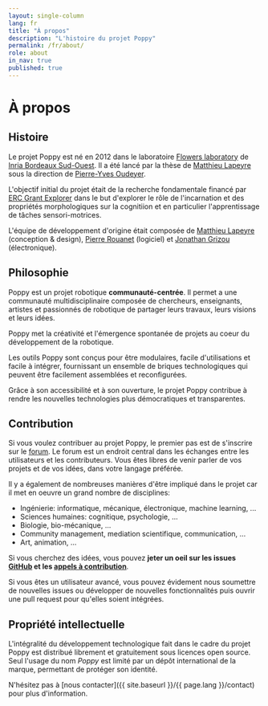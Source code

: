 ```yaml
---
layout: single-column
lang: fr
title: "À propos"
description: "L'histoire du projet Poppy"
permalink: /fr/about/
role: about
in_nav: true
published: true
---
```


# À propos

## Histoire

Le projet Poppy est né en 2012 dans le laboratoire [Flowers laboratory](https://flowers.inria.fr/) de [Inria Bordeaux Sud-Ouest](https://www.inria.fr/centre/bordeaux). Il a été lancé par la thèse de [Matthieu Lapeyre](https://github.com/matthieu-lapeyre) sous la direction de [Pierre-Yves Oudeyer](http://www.pyoudeyer.com/).

L'objectif initial du projet était de la recherche fondamentale financé par [ERC Grant Explorer](http://erc.europa.eu/) dans le but d'explorer le rôle de l'incarnation et des propriétés morphologiques sur la cognitiion et en particulier l'apprentissage de tâches sensori-motrices.

L'équipe de développement d'origine était composée de [Matthieu Lapeyre](https://github.com/matthieu-lapeyre) (conception & design), [Pierre Rouanet](https://github.com/pierre-rouanet) (logiciel) et [Jonathan Grizou](http://jgrizou.com/) (électronique).


## Philosophie

Poppy est un projet robotique **communauté-centrée**. Il permet a une communauté multidisciplinaire composée de chercheurs, enseignants, artistes et passionnés de robotique de partager leurs travaux, leurs visions et leurs idées.

Poppy met la créativité et l'émergence spontanée de projets au coeur du développement de la robotique.

Les outils Poppy sont conçus pour être modulaires, facile d'utilisations et facile à intégrer, fournissant un ensemble de briques technologiques qui peuvent être facilement assemblées et reconfigurées.

Grâce à son accessibilité et à son ouverture, le projet Poppy contribue à rendre les nouvelles technologies plus démocratiques et transparentes.

## Contribution

Si vous voulez contribuer au projet Poppy, le premier pas est de s'inscrire sur le [forum](https://forum.poppy-project.org). Le forum est un endroit central dans les échanges entre les utilisateurs et les contributeurs. Vous êtes libres de venir parler de vos projets et de vos idées, dans votre langage préférée.

Il y a également de nombreuses manières d'être impliqué dans le projet car il met en oeuvre un grand nombre de disciplines:

- Ingénierie: informatique, mécanique, électronique, machine learning, ...
- Sciences humaines: cognitique, psychologie, ...
- Biologie, bio-mécanique, ...
- Community management, mediation scientifique, communication, ...
- Art, animation, ...

Si vous cherchez des idées, vous pouvez **jeter un oeil sur les issues [GitHub](https://github.com/poppy-project/) et les [appels à contribution](https://forum.poppy-project.org/tags/call-for-contributions)**.

Si vous êtes un utilisateur avancé, vous pouvez évidement nous soumettre de nouvelles issues ou développer de nouvelles fonctionnalités puis ouvrir une pull request pour qu'elles soient intégrées.

## Propriété intellectuelle

L'intégralité du développement technologique fait dans le cadre du projet Poppy est distribué librement et gratuitement sous licences open source. Seul l'usage du nom *Poppy* est limité par un dépôt international de la marque, permettant de protéger son identité.

N'hésitez pas à [nous contacter]({{ site.baseurl }}/{{ page.lang }}/contact) pour plus d'information.
